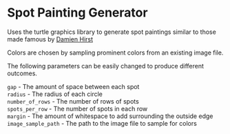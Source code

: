 # Spot Painting Generator
Uses the turtle graphics library to generate spot paintings similar to those made famous by [Damien Hirst](https://en.wikipedia.org/wiki/Damien_Hirst)

Colors are chosen by sampling prominent colors from an existing image file.

The following parameters can be easily changed to produce different outcomes.

`gap` - The amount of space between each spot  
`radius` - The radius of each circle  
`number_of_rows` - The number of rows of spots  
`spots_per_row` - The number of spots in each row  
`margin` - The amount of whitespace to add surrounding the outside edge  
`image_sample_path` - The path to the image file to sample for colors  